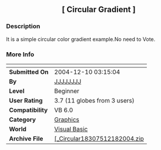 ﻿<div align="center">

## \[ Circular Gradient \]


</div>

### Description

It is a simple circular color gradient example.No need to Vote.
 
### More Info
 


<span>             |<span>
---                |---
**Submitted On**   |2004-12-10 03:15:04
**By**             |[JJJJJJJJ](https://github.com/Planet-Source-Code/PSCIndex/blob/master/ByAuthor/jjjjjjjj.md)
**Level**          |Beginner
**User Rating**    |3.7 (11 globes from 3 users)
**Compatibility**  |VB 6\.0
**Category**       |[Graphics](https://github.com/Planet-Source-Code/PSCIndex/blob/master/ByCategory/graphics__1-46.md)
**World**          |[Visual Basic](https://github.com/Planet-Source-Code/PSCIndex/blob/master/ByWorld/visual-basic.md)
**Archive File**   |[\[\_Circular18307512182004\.zip](https://github.com/Planet-Source-Code/jjjjjjjj-circular-gradient__1-57790/archive/master.zip)








